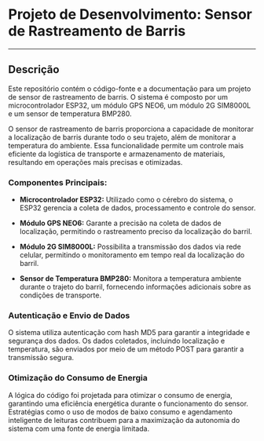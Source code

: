 # Projeto de Desenvolvimento: Sensor de Rastreamento de Barris

---

## Descrição

Este repositório contém o código-fonte e a documentação para um projeto de sensor de rastreamento de barris. O sistema é composto por um microcontrolador ESP32, um módulo GPS NEO6, um módulo 2G SIM8000L e um sensor de temperatura BMP280.

O sensor de rastreamento de barris proporciona a capacidade de monitorar a localização de barris durante todo o seu trajeto, além de monitorar a temperatura do ambiente. Essa funcionalidade permite um controle mais eficiente da logística de transporte e armazenamento de materiais, resultando em operações mais precisas e otimizadas.

### Componentes Principais:

- **Microcontrolador ESP32:** Utilizado como o cérebro do sistema, o ESP32 gerencia a coleta de dados, processamento e controle do sensor.

- **Módulo GPS NEO6:** Garante a precisão na coleta de dados de localização, permitindo o rastreamento preciso da localização do barril.

- **Módulo 2G SIM8000L:** Possibilita a transmissão dos dados via rede celular, permitindo o monitoramento em tempo real da localização do barril.

- **Sensor de Temperatura BMP280:** Monitora a temperatura ambiente durante o trajeto do barril, fornecendo informações adicionais sobre as condições de transporte.

### Autenticação e Envio de Dados

O sistema utiliza autenticação com hash MD5 para garantir a integridade e segurança dos dados. Os dados coletados, incluindo localização e temperatura, são enviados por meio de um método POST para garantir a transmissão segura.

### Otimização do Consumo de Energia

A lógica do código foi projetada para otimizar o consumo de energia, garantindo uma eficiência energética durante o funcionamento do sensor. Estratégias como o uso de modos de baixo consumo e agendamento inteligente de leituras contribuem para a maximização da autonomia do sistema com uma fonte de energia limitada.

